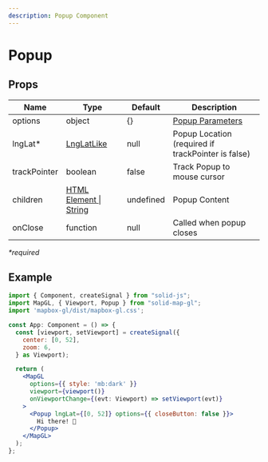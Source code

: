 ```yaml
---
description: Popup Component
---
```


# Popup

## Props

| Name         | Type                                                                               | Default   | Description                                                                            |
| ------------ | ---------------------------------------------------------------------------------- | --------- | -------------------------------------------------------------------------------------- |
| options      | object                                                                             | {}        | [Popup Parameters](https://docs.mapbox.com/mapbox-gl-js/api/markers/#popup-parameters) |
| lngLat\*     | [LngLatLike](https://docs.mapbox.com/mapbox-gl-js/api/geography/#lnglatlike)       | null      | Popup Location (required if trackPointer is false)                                     |
| trackPointer | boolean                                                                            | false     | Track Popup to mouse cursor                                                            |
| children     | [HTML Element \| String](https://developer.mozilla.org/en-US/docs/Web/API/Element) | undefined | Popup Content                                                                          |
| onClose      | function                                                                           | null      | Called when popup closes                                                               |

_\*required_

## Example

```jsx
import { Component, createSignal } from "solid-js";
import MapGL, { Viewport, Popup } from "solid-map-gl";
import 'mapbox-gl/dist/mapbox-gl.css';

const App: Component = () => {
  const [viewport, setViewport] = createSignal({
    center: [0, 52],
    zoom: 6,
  } as Viewport);

  return (
    <MapGL
      options={{ style: 'mb:dark' }}
      viewport={viewport()}
      onViewportChange={(evt: Viewport) => setViewport(evt)}
    >
      <Popup lngLat={[0, 52]} options={{ closeButton: false }}>
        Hi there! 👋
      </Popup>
    </MapGL>
  );
};
```
